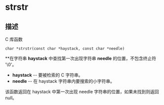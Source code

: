 # strstr

## 描述

C 库函数 

```
char *strstr(const char *haystack, const char *needle)
```

 **在字符串 **haystack** 中查找第一次出现字符串 **needle** 的位置，不包含终止符 '\0'。

* **haystack** -- 要被检索的 C 字符串。
* **needle** -- 在 haystack 字符串内要搜索的小字符串。

该函数返回在 haystack 中第一次出现 needle 字符串的位置，如果未找到则返回 null。

